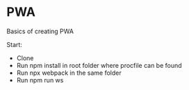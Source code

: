 # PWA
Basics of creating PWA


Start:
  - Clone
  - Run npm install in root folder where procfile can be found
  - Run npx webpack in the same folder
  - Run npm run ws
  
